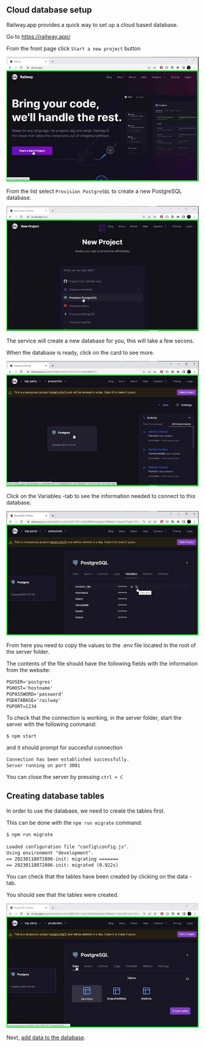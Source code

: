 ## Cloud database setup 

Railway.app provides a quick way to set up a cloud based database.

Go to https://railway.app/

From the front page click `Start a new project` button

![Click on new project](./1_new_project.JPG)

From the list select `Provision PostgreSQL` to create a new PostgreSQL database.

![Select provision postgresql](./2_provision.JPG)

The service will create a new database for you, this will take a few secons. 

When the database is ready, click on the card to see more.

![Click on database](./3_database.JPG)

Click on the Variables -tab to see the information needed to connect to this database.

![Copy values from variables](./5_copy.JPG)

From here you need to copy the values to the .env file located in the root of the server folder.

The contents of the file should have the following fields with the information from the website:

```
PGUSER='postgres'
PGHOST='hostname'
PGPASSWORD='password'
PGDATABASE='railway'
PGPORT=1234
```

To check that the connection is working, in the server folder, start the server with the following command:
```
$ npm start
```
and it should prompt for succesful connection
```
Connection has been established successfully.
Server running on port 3001
```
You can close the server by pressing `ctrl + C`

## Creating database tables
In order to use the database, we need to create the tables first. 

This can be done with the `npm run migrate` command:

```
$ npm run migrate

Loaded configuration file "config\config.js".
Using environment "development".
== 20230118072806-init: migrating =======
== 20230118072806-init: migrated (0.922s)

```

You can check that the tables have been created by clicking on the data -tab.

You should see that the tables were created.

![Copy values from variables](./6_data.JPG)

Next, [add data to the database](../README.md#adding-data-to-the-database).